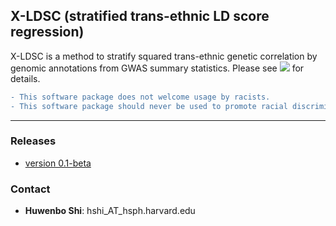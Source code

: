 ## X-LDSC (stratified trans-ethnic LD score regression)

X-LDSC is a method to stratify squared trans-ethnic genetic correlation
by genomic annotations from GWAS summary statistics. Please see
[![](https://img.shields.io/badge/docs-latest-blue.svg)](https://huwenboshi.github.io/x-ldsc)
for details.

```diff
- This software package does not welcome usage by racists.
- This software package should never be used to promote racial discrimination.
```

---

### Releases

* [version 0.1-beta](https://github.com/huwenboshi/x-ldsc/archive/v0.1-beta.zip)

### Contact

* **Huwenbo Shi**: hshi_AT_hsph.harvard.edu
